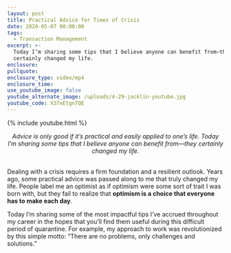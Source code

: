 ```yaml
---
layout: post
title: Practical Advice for Times of Crisis
date: 2020-05-07 00:00:00
tags:
  - Transaction Management
excerpt: >-
  Today I’m sharing some tips that I believe anyone can benefit from—they
  certainly changed my life.
enclosure:
pullquote:
enclosure_type: video/mp4
enclosure_time:
use_youtube_image: false
youtube_alternate_image: /uploads/4-29-jacklin-youtube.jpg
youtube_code: X37xEtgnTQE
---
```


{% include youtube.html %}

<center><em>Advice is only good if it&rsquo;s practical and easily applied to one&rsquo;s life. Today I&rsquo;m sharing some tips that I believe anyone can benefit from&mdash;they certainly changed my life.</em></center>

<br>Dealing with a crisis requires a firm foundation and a resilient outlook. Years ago, some practical advice was passed along to me that truly changed my life. People label me an optimist as if optimism were some sort of trait I was born with, but they fail to realize that **optimism is a choice that everyone has to make each day**.

Today I’m sharing some of the most impactful tips I’ve accrued throughout my career in the hopes that you’ll find them useful during this difficult period of quarantine. For example, my approach to work was revolutionized by this simple motto: “There are no problems, only challenges and solutions.”